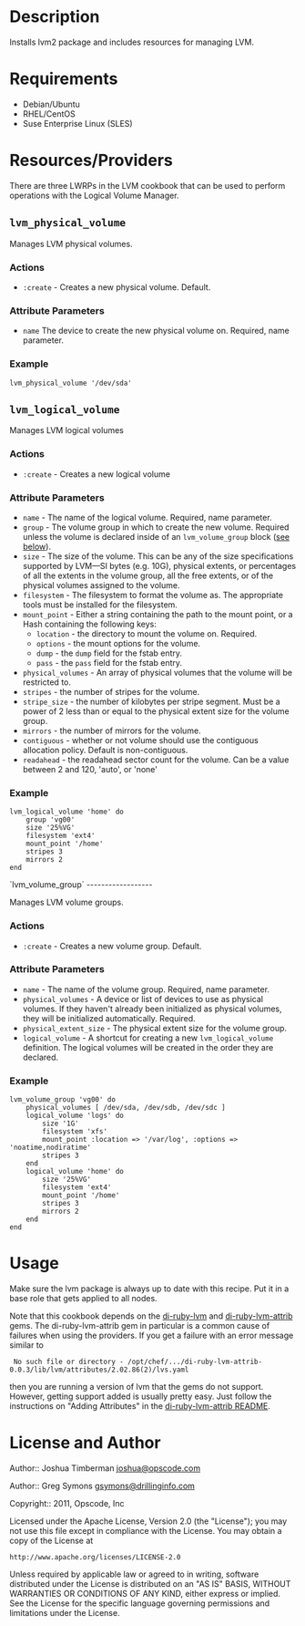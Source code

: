 Description
===========

Installs lvm2 package and includes resources for managing LVM.

Requirements
============

* Debian/Ubuntu
* RHEL/CentOS
* Suse Enterprise Linux (SLES)

Resources/Providers
===================

There are three LWRPs in the LVM cookbook that can be used to perform operations
with the Logical Volume Manager.

`lvm_physical_volume`
---------------------

Manages LVM physical volumes.

### Actions

- `:create` - Creates a new physical volume. Default.

### Attribute Parameters

- `name`
  The device to create the new physical volume on. Required, name parameter.

### Example

    lvm_physical_volume '/dev/sda'

`lvm_logical_volume`
--------------------

Manages LVM logical volumes

### Actions

- `:create` - Creates a new logical volume

### Attribute Parameters

- `name` - The name of the logical volume. Required, name parameter.
- `group` - The volume group in which to create the new volume. Required unless
  the volume is declared inside of an `lvm_volume_group` block (<a
  href='#volume_group'>see below</a>).
- `size` - The size of the volume. This can be any of the size specifications
  supported by LVM&mdash;SI bytes (e.g. 10G), physical extents, or percentages
  of all the extents in the volume group, all the free extents, or of the
  physical volumes assigned to the volume.
- `filesystem` - The filesystem to format the volume as. The appropriate tools
  must be installed for the filesystem.
- `mount_point` - Either a string containing the path to the mount point, or a
  Hash containing the following keys:
  - `location` - the directory to mount the volume on. Required.
  - `options` - the mount options for the volume.
  - `dump` - the `dump` field for the fstab entry.
  - `pass` - the `pass` field for the fstab entry.
- `physical_volumes` - An array of physical volumes that the volume will be
  restricted to.
- `stripes` - the number of stripes for the volume.
- `stripe_size` - the number of kilobytes per stripe segment. Must be a power of
  2 less than or equal to the physical extent size for the volume group.
- `mirrors` - the number of mirrors for the volume.
- `contiguous` - whether or not volume should use the contiguous allocation
  policy. Default is non-contiguous.
- `readahead` - the readahead sector count for the volume. Can be a value
  between 2 and 120, 'auto', or 'none'

### Example

    lvm_logical_volume 'home' do
        group 'vg00'
        size '25%VG'
        filesystem 'ext4'
        mount_point '/home'
        stripes 3
        mirrors 2
    end

<a name='volume_group' />
`lvm_volume_group`
------------------

Manages LVM volume groups.

### Actions

- `:create` - Creates a new volume group. Default.

### Attribute Parameters

- `name` - The name of the volume group. Required, name parameter.
- `physical_volumes` - A device or list of devices to use as physical volumes. If they
  haven't already been initialized as physical volumes, they will be
  initialized automatically. Required.
- `physical_extent_size` - The physical extent size for the volume group.
- `logical_volume` - A shortcut for creating a new `lvm_logical_volume`
  definition. The logical volumes will be created in the order they are
  declared.

### Example

    lvm_volume_group 'vg00' do
        physical_volumes [ /dev/sda, /dev/sdb, /dev/sdc ]
        logical_volume 'logs' do
            size '1G'
            filesystem 'xfs'
            mount_point :location => '/var/log', :options => 'noatime,nodiratime'
            stripes 3
        end
        logical_volume 'home' do
            size '25%VG'
            filesystem 'ext4'
            mount_point '/home'
            stripes 3
            mirrors 2
        end
    end

Usage
=====

Make sure the lvm package is always up to date with this recipe. Put
it in a base role that gets applied to all nodes.

Note that this cookbook depends on the
[di-ruby-lvm](https://github.com/DrillingInfo/di-ruby-lvm) and
[di-ruby-lvm-attrib](https://github.com/DrillingInfo/di-ruby-lvm-attrib) gems.
The di-ruby-lvm-attrib gem in particular is a common cause of failures when
using the providers. If you get a failure with an error message similar to 

``` No such file or directory - /opt/chef/.../di-ruby-lvm-attrib-0.0.3/lib/lvm/attributes/2.02.86(2)/lvs.yaml```

then you are running a version of lvm that the gems do not support. However,
getting support added is usually pretty easy. Just follow the instructions on
"Adding Attributes" in the [di-ruby-lvm-attrib README](https://github.com/DrillingInfo/di-ruby-lvm-attrib).

License and Author
==================

Author:: Joshua Timberman <joshua@opscode.com>

Author:: Greg Symons <gsymons@drillinginfo.com>

Copyright:: 2011, Opscode, Inc

Licensed under the Apache License, Version 2.0 (the "License");
you may not use this file except in compliance with the License.
You may obtain a copy of the License at

    http://www.apache.org/licenses/LICENSE-2.0

Unless required by applicable law or agreed to in writing, software
distributed under the License is distributed on an "AS IS" BASIS,
WITHOUT WARRANTIES OR CONDITIONS OF ANY KIND, either express or implied.
See the License for the specific language governing permissions and
limitations under the License.
